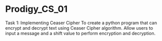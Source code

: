 # Prodigy_CS_01

Task 1: Implementing Ceaser Cipher
To create a python program that can encrypt and decrypt text using Ceaser Cipher algorithm. Allow users to input a message and a shift value to perform encryption and decryption.
